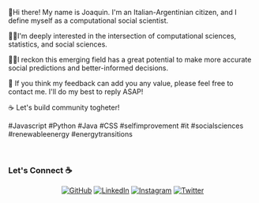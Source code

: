 🎯Hi there! My name is Joaquin. I'm an Italian-Argentinian citizen, and I define myself as a computational social scientist. 

👨‍💻I'm deeply interested in the intersection of computational sciences, statistics, and social sciences.

 👨‍🏫I reckon this emerging field has a great potential to make more accurate social predictions and better-informed decisions. 

🥑 If you think my feedback can add you any value, please feel free to contact me. I'll do my best to reply ASAP!

☕️ Let's build community togheter!

 #Javascript #Python #Java #CSS #selfimprovement #it #socialsciences #renewableenergy #energytransitions

<br />

### Let's Connect :coffee:
<p align="center">
	<a href="https://github.com/SarmientoData"><img src="https://img.icons8.com/bubbles/50/000000/github.png" alt="GitHub"/></a>
	<a href="https://www.linkedin.com/in/joaqu%C3%ADn-sarmiento-131591203/"><img src="https://img.icons8.com/bubbles/50/000000/linkedin.png" alt="LinkedIn"/></a>
	<a href="https://www.instagram.com/joaquinsarmiento7/"><img src="https://img.icons8.com/bubbles/50/000000/instagram.png" alt="Instagram"/></a>
	<a href="https://twitter.com/JoaquinSalta"><img src="https://img.icons8.com/bubbles/50/undefined/twitter-squared.png" alt="Twitter"/></a>
</p>
